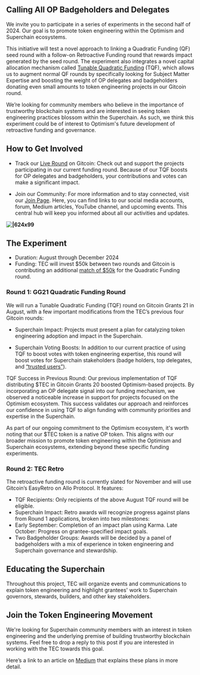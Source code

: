 ## Calling All OP Badgeholders and Delegates

We invite you to participate in a series of experiments in the second half of 2024. Our goal is to promote token engineering within the Optimism and Superchain ecosystems. 

This initiative will test a novel approach to linking a Quadratic Funding (QF) seed round with a follow-on Retroactive Funding round that rewards impact generated by the seed round. The experiment also integrates a novel capital allocation mechanism called [Tunable Quadratic Funding](https://medium.com/token-engineering-commons/expertise-and-quadratic-funding-bd4f0c5c3e23) (TQF), which allows us to augment normal QF rounds by specifically looking for Subject Matter Expertise and boosting the weight of OP delegates and badgeholders donating even small amounts to token engineering projects in our Gitcoin round.

We’re looking for community members who believe in the importance of trustworthy blockchain systems and are interested in seeing token engineering practices blossom within the Superchain. As such, we think this experiment could be of interest to Optimism's future development of retroactive funding and governance.

## How to Get Involved

- Track our [Live Round](https://explorer.gitcoin.co/#/round/10/57) on Gitcoin: Check out and support the projects participating in our current funding round. Because of our TQF boosts for OP delegates and badgeholders, your contributions and votes can make a significant impact.

- Join our Community: For more information and to stay connected, visit our [Join Page](https://tecommons.notion.site/Token-Engineering-Commons-29abab5d183e4998900f2dca59ee9ada). Here, you can find links to our social media accounts, forum, Medium articles, YouTube channel, and upcoming events. This central hub will keep you informed about all our activities and updates.

**![|624x99](https://lh7-rt.googleusercontent.com/docsz/AD_4nXcFZhIaMucypYtMck0xAZFUU4DGOssw6pZG2Dsfdk2ZTugd1FzAMLseJhlrdxBo7J9qEs4m6_YXjUWuF91qWgHvTFc2o6RpT6sNbD7hV8zxQ07p7FaT9QzH9TIHso2rNM5FGoFm80A3Ew4o-mB1r7HwwZRO?key=zfoUQB0B8zY6PIgsXUQyjg)**

## The Experiment

- Duration: August through December 2024
- Funding: TEC will invest $50k between  two rounds and Gitcoin is contributing an additional  [match of $50k](https://gov.gitcoin.co/t/gg21-community-rounds-announced/19168) for the Quadratic Funding round.

### Round 1: GG21 Quadratic Funding Round

We will run a Tunable Quadratic Funding (TQF) round on Gitcoin Grants 21 in August, with a few important modifications from the TEC’s previous four Gitcoin  rounds:

- Superchain Impact: Projects must present a plan for catalyzing token engineering adoption and impact in the Superchain.

- Superchain Voting Boosts: In addition to our current practice of using TQF to boost votes with token engineering expertise, this round will boost votes for Superchain stakeholders (badge holders, top delegates, and [“trusted users”](https://gov.optimism.io/t/retro-funding-4-impact-metrics-a-collective-experiment/8226#refining-and-implementing-feedback-5)).

TQF Success in Previous Round: Our previous implementation of TQF distributing $TEC in Gitcoin Grants 20 boosted Optimism-based projects. By incorporating an OP delegate signal into our funding mechanism, we observed a noticeable increase in support for projects focused on the Optimism ecosystem. This success validates our approach and reinforces our confidence in using TQF to align funding with community priorities and expertise in the Superchain. 

As part of our ongoing commitment to the Optimism ecosystem, it's worth noting that our $TEC token is a native OP token. This aligns with our broader mission to promote token engineering within the Optimism and Superchain ecosystems, extending beyond these specific funding experiments.

### Round 2: TEC Retro

The retroactive funding round is currently slated for November and will use Gitcoin’s EasyRetro on Allo Protocol. It features: 

- TQF Recipients: Only recipients of the above August TQF round will be eligible.
- Superchain Impact: Retro awards will recognize progress against plans from Round 1 applications, broken into two milestones:
- Early September: Completion of an impact plan using Karma.
Late October: Progress on grantee-specified impact goals.
- Two Badgeholder Groups: Awards will be decided by a panel of badgeholders with a mix of experience in token engineering and Superchain governance and stewardship. 


## Educating the Superchain

Throughout this project, TEC will organize events and communications to explain token engineering and highlight grantees' work to Superchain governors, stewards, builders, and other key stakeholders. 

## Join the Token Engineering Movement

We're looking for Superchain community members with an interest in token engineering and the underlying premise of building trustworthy blockchain systems. Feel free to drop a reply to this post if you are interested in working with the TEC towards this goal.

Here’s a link to an article on [Medium](https://medium.com/token-engineering-commons/token-engineering-the-superchain-8a8acdca826b) that explains these plans in more detail.
